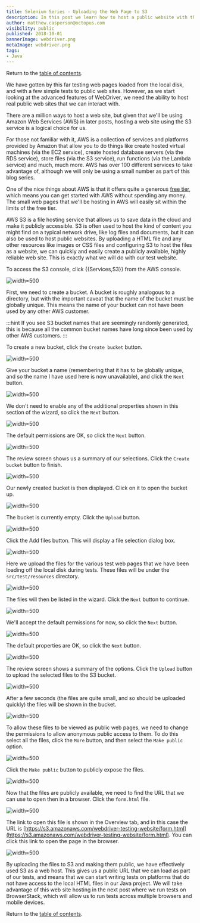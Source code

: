 ```yaml
---
title: Selenium Series - Uploading the Web Page to S3
description: In this post we learn how to host a public website with the AWS S3 service.
author: matthew.casperson@octopus.com
visibility: public
published: 2018-10-01
bannerImage: webdriver.png
metaImage: webdriver.png
tags:
- Java
---
```


Return to the [table of contents](../0-toc/webdriver-toc.md). 

We have gotten by this far testing web pages loaded from the local disk, and with a few simple tests to public web sites. However, as we start looking at the advanced features of WebDriver, we need the ability to host real public web sites that we can interact with.

There are a million ways to host a web site, but given that we'll be using Amazon Web Services (AWS) in later posts, hosting a web site using the S3 service is a logical choice for us.

For those not familiar with it, AWS is a collection of services and platforms provided by Amazon that allow you to do things like create hosted virtual machines (via the EC2 service), create hosted database servers (via the RDS service), store files (via the S3 service), run functions (via the Lambda service) and much, much more. AWS has over 100 different services to take advantage of, although we will only be using a small number as part of this blog series.

One of the nice things about AWS is that it offers quite a generous [free tier](https://aws.amazon.com/free/), which means you can get started with AWS without spending any money. The small web pages that we'll be hosting in AWS will easily sit within the limits of the free tier.

AWS S3 is a file hosting service that allows us to save data in the cloud and make it publicly accessible. S3 is often used to host the kind of content you might find on a typical network drive, like log files and documents, but it can also be used to host public websites. By uploading a HTML file and any other resources like images or CSS files and configuring S3 to host the files as a website, we can quickly and easily create a publicly available, highly reliable web site. This is exactly what we will do with our test website.

To access the S3 console, click {{Services,S3}} from the AWS console.

![](image6.png "width=500")

First, we need to create a bucket. A bucket is roughly analogous to a directory, but with the important caveat that the name of the bucket must be globally unique. This means the name of your bucket can not have been used by any other AWS customer.

:::hint
If you see S3 bucket names that are seemingly randomly generated, this is because all the common bucket names have long since been used by other AWS customers.
:::

To create a new bucket, click the `Create bucket` button.

![](image7.png "width=500")

Give your bucket a name (remembering that it has to be globally unique, and so the name I have used here is now unavailable), and click the `Next` button.

![](image8.png "width=500")

We don't need to enable any of the additional properties shown in this section of the wizard, so click the `Next` button.

![](image9.png "width=500")

The default permissions are OK, so click the `Next` button.

![](image10.png "width=500")

The review screen shows us a summary of our selections. Click the `Create bucket` button to finish.

![](image11.png "width=500")

Our newly created bucket is then displayed. Click on it to open the bucket up.

![](image12.png "width=500")

The bucket is currently empty. Click the `Upload` button.

![](image13.png "width=500")

Click the Add files button. This will display a file selection dialog
box.

![](image14.png "width=500")

Here we upload the files for the various test web pages that we have been loading off the local disk during tests. These files will be under the `src/test/resources` directory.

![](image15.png "width=500")

The files will then be listed in the wizard. Click the `Next` button to continue.

![](image16.png "width=500")

We'll accept the default permissions for now, so click the `Next` button.

![](image17.png "width=500")

The default properties are OK, so click the `Next` button.

![](image18.png "width=500")

The review screen shows a summary of the options. Click the `Upload` button to upload the selected files to the S3 bucket.

![](image19.png "width=500")

After a few seconds (the files are quite small, and so should be uploaded quickly) the files will be shown in the bucket.

![](image20.png "width=500")

To allow these files to be viewed as public web pages, we need to change the permissions to allow anonymous public access to them. To do this select all the files, click the `More` button, and then select the `Make public` option.

![](image21.png "width=500")

Click the `Make public` button to publicly expose the files.

![](image22.png "width=500")

Now that the files are publicly available, we need to find the URL that we can use to open then in a browser. Click the `form.html` file.

![](image23.png "width=500")

The link to open this file is shown in the Overview tab, and in this case the URL is [https://s3.amazonaws.com/webdriver-testing-website/form.html](https://s3.amazonaws.com/webdriver-testing-website/form.html). You can click this link to open the page in the browser.

![](image24.png "width=500")

By uploading the files to S3 and making them public, we have effectively used S3 as a web host. This gives us a public URL that we can load as part of our tests, and means that we can start writing tests on platforms that do not have access to the local HTML files in our Java project. We will take advantage of this web site hosting in the next post where we run tests on BrowserStack, which will allow us to run tests across multiple browsers and mobile devices.

Return to the [table of contents](../0-toc/webdriver-toc.md).
